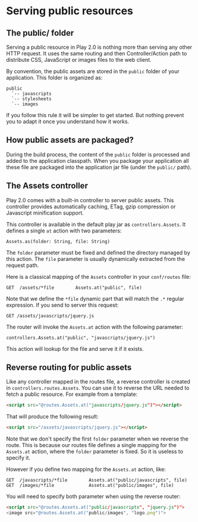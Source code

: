 # Serving public resources

## The public/ folder

Serving a public resource in Play 2.0 is nothing more than serving any other HTTP request. It uses the same routing and then Controller/Action path to distribute CSS, JavaScript or images files to the web client.

By convention, the public assets are stored in the `public` folder of your application. This folder is organized as:

```
public
  `-- javascripts
  `-- stylesheets
  `-- images
```

If you follow this rule it will be simpler to get started. But nothing prevent you to adapt it once you understand how it works.

## How public assets are packaged?

During the build process, the content of the `public` folder is processed and added to the application classpath. When you package your application all these file are packaged into the application jar file (under the `public/` path).

## The Assets controller

Play 2.0 comes with a built-in controller to server public assets. This controller provides automatically caching, ETag, gzip compression or Javascript minification support.

This controller is available in the default play jar as `controllers.Assets`. It defines a single `at` action with two parameters:

```
Assets.as(folder: String, file: String)
```

The `folder` parameter must be fixed and defined the directory managed by this action. The `file` parameter is usually dynamically extracted from the request path.

Here is a classical mapping of the `Assets` controller in your `conf/routes` file:

```
GET  /assets/*file        Assets.at("public", file)
```

Note that we define the `*file` dynamic part that will match the `.*` regular expression. If you send to server this request:

```
GET /assets/javascripts/jquery.js
```

The router will invoke the `Assets.at` action with the following parameter:

```
controllers.Assets.at("public", "javascripts/jquery.js")
```

This action will lookup for the file and serve it if it exists.

## Reverse routing for public assets

Like any controller mapped in the routes file, a reverse controller is created in `controllers.routes.Assets`. You can use it to reverse the URL needed to fetch a public resource. For example from a template:

```html
<script src="@routes.Assets.at("javascripts/jquery.js")"></script>
```

That will produce the following result:

```html
<script src="/assets/javascripts/jquery.js"></script>
```

Note that we don't specify the first `folder` parameter when we reverse the route. This is because our routes file defines a single mapping for the `Assets.at` action, where the `folder` parameter is fixed. So it is useless to specify it.

However if you define two mapping for the `Assets.at` action, like:

```
GET  /javascripts/*file        Assets.at("public/javascripts", file)
GET  /images/*file             Assets.at("public/images", file)
```

You will need to specify both parameter when using the reverse router:

```html
<script src="@routes.Assets.at("public/javascripts", "jquery.js")">
<image src="@routes.Assets.at("public/images", "logo.png")">
```